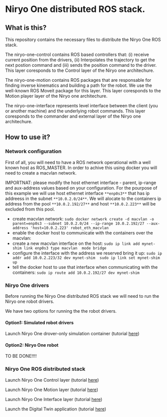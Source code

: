 # Niryo One distributed ROS stack. 

## What is this?

This repository contains the necessary files to distribute the Niryo One ROS stack.
 
The niryo-one-control contains ROS based controllers that: (i) receive current position from the drivers, (ii) Interpolates the trajectory to get the next postion command and (iii) sends the position command to the driver. This layer coresponds to the Control layer of the Niryo one architechure.   

The niryo-one-motion contains ROS packages that are responsable for finding inverse kinematics and building a path for the robot. We use the well-known ROS Moveit package for this layer. This layer coresponds to the Motion player layer of the Niryo one architechure.   

The niryo-one-interface represents level interface between the client (you or another machine) and the underlying robot commands. This layer coresponds to the commander and external layer of the Niryo one architechure.

## How to use it?

### Network configuration

First of all, you will need to have a ROS network operational with a well known host as ROS_MASTER. 
In order to achive this using docker you will need to create a macvlan network.

IMPORTNAT: please modify the host ethernet interface - parent, ip-range and aux-address values based on your configuration. For the pourpose of this example we will use host ethernet interface ```**enp0s3**``` that has ip addreess in the subnet ```**10.0.2.0/24**```. We will alocate to the containers ip address from the pool ```**10.0.2.192/27**``` and host ```**10.0.2.223**``` will be excluded from this pool.  

 - create macvlan network: ```sudo docker network create -d macvlan -o parent=enp0s3 --subnet 10.0.2.0/24 --ip-range 10.0.2.192/27 --aux-address 'host=10.0.2.223' robot_eth_macvlan```
 - enable the docker host to communicate with the containers over the macvlan:
  - create a new macvlan interface on the host: ```sudo ip link add mynet-shim link enp0s3 type macvlan  mode bridge ```
  - configure the interface with the address we reserved bring it up: ```sudo ip addr add 10.0.2.223/32 dev mynet-shim  sudo ip link set mynet-shim up```
  - tell the docker host to use that interface when communicating with the containers: ```sudo ip route add 10.0.2.192/27 dev mynet-shim```

### Niryo One drivers

Before running the Niryo One distributed ROS stack we will need to run the Niryo one robot drivers. 

We have two options for running the the robot drivers.

#### Option1: Simulated robot drivers
Launch Niryo One drover-only simulation container (tutorial [here](https://github.com/milangroshev/niryo-digital-twin/blob/master/niryo-one-sim/drivers-only/README.md))

#### Option2: Niryo One robot

TO BE DONE!!!!

### Niryo One ROS distributed stack

Launch Niryo One Control layer (tutorial [here](https://github.com/milangroshev/niryo-digital-twin/blob/master/digital-twin-app/niryo-one-microservices/niryo-one-control/README.md))

Launch Niryo One Motion layer (tutorial [here](https://github.com/milangroshev/niryo-digital-twin/blob/master/digital-twin-app/niryo-one-microservices/niryo-one-motion/README.md))

Launch Niryo One Interface layer (tutorial [here](https://github.com/milangroshev/niryo-digital-twin/blob/master/digital-twin-app/niryo-one-microservices/niryo-one-interface/README.md))

Launch the Digital Twin application (tutorial [here](https://github.com/milangroshev/niryo-digital-twin/blob/master/digital-twin-app/coppeliasim-container/README.md))
